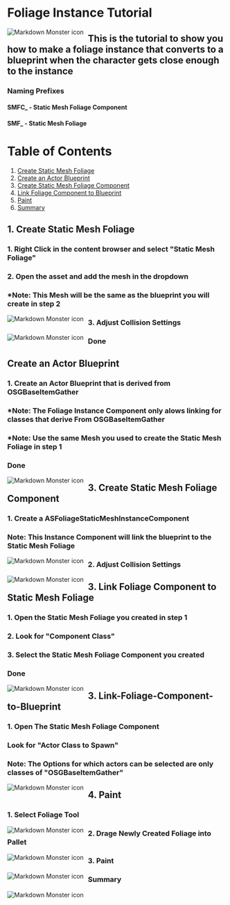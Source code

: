 # Foliage Instance Tutorial

<img src="header.png"
     alt="Markdown Monster icon"
     style="float: left; margin-right: 10px;" />
     
## This is the tutorial to show you how to make a foliage instance that converts to a blueprint when the character gets close enough to the instance

### Naming Prefixes
#### SMFC_ - Static Mesh Foliage Component
#### SMF_  - Static Mesh Foliage

# Table of Contents
1. [Create Static Mesh Foliage](#11.-Create-Static-Mesh-Foliage)
2. [Create an Actor Blueprint](#2.-Create-an-Actor-Blueprint)
3. [Create Static Mesh Foliage Component](#C3.-reate-Static-Mesh-Foliage-Component)
4. [Link Foliage Component to Blueprint](#4.-Link-Foliage-Component-to-Blueprint)
5. [Paint](#5.-Paint)
6. [Summary](#6.-Summary)

## 1. Create Static Mesh Foliage
### 1. Right Click in the content browser and select "Static Mesh Foliage"
### 2. Open the asset and add the mesh in the dropdown
### *Note: This Mesh will be the same as the blueprint you will create in step 2
<img src="CreateFoliage.png"
     alt="Markdown Monster icon"
     style="float: left; margin-right: 10px;" />

### 3. Adjust Collision Settings
<img src="FoliageCollisionSettings.png"
     alt="Markdown Monster icon"
     style="float: left; margin-right: 10px;" />

### Done

## Create an Actor Blueprint
### 1. Create an Actor Blueprint that is derived from OSGBaseItemGather
### *Note: The Foliage Instance Component only alows linking for classes that derive From OSGBaseItemGather
### *Note: Use the same Mesh you used to create the Static Mesh Foliage in step 1
### Done
<img src="CreateActor.png"
     alt="Markdown Monster icon"
     style="float: left; margin-right: 10px;" />
     
## 3. Create Static Mesh Foliage Component
### 1. Create a ASFoliageStaticMeshInstanceComponent
### Note: This Instance Component will link the blueprint to the Static Mesh Foliage
<img src="FoliageComponent.png"
     alt="Markdown Monster icon"
     style="float: left; margin-right: 10px;" />

### 2. Adjust Collision Settings
<img src="FoliageCollisionSettings.png"
     alt="Markdown Monster icon"
     style="float: left; margin-right: 10px;" />

## 3. Link Foliage Component to Static Mesh Foliage
### 1. Open the Static Mesh Foliage you created in step 1
### 2. Look for "Component Class"
### 3. Select the Static Mesh Foliage Component you created
### Done
<img src="LinkFoliageComponent.png"
     alt="Markdown Monster icon"
     style="float: left; margin-right: 10px;" />

## 3. Link-Foliage-Component-to-Blueprint
### 1. Open The Static Mesh Foliage Component
### Look for "Actor Class to Spawn"
### Note: The Options for which actors can be selected are only classes of "OSGBaseItemGather"
<img src="LinkComponentToBlueprint.png"
     alt="Markdown Monster icon"
     style="float: left; margin-right: 10px;" />

## 4. Paint
### 1. Select Foliage Tool
<img src="SelectFoliage.png"
     alt="Markdown Monster icon"
     style="float: left; margin-right: 10px;" />

### 2. Drage Newly Created Foliage into Pallet
<img src="DrageFoliage.png"
     alt="Markdown Monster icon"
     style="float: left; margin-right: 10px;" />

### 3. Paint
 <img src="paint.png"
     alt="Markdown Monster icon"
     style="float: left; margin-right: 10px;" />

### Summary
 <img src="paint.png"
     alt="Markdown Monster icon"
     style="float: left; margin-right: 10px;" />

